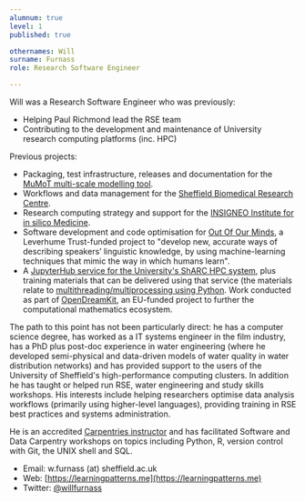 ```yaml
---
alumnum: true
level: 1
published: true

othernames: Will
surname: Furnass
role: Research Software Engineer

---
```

Will was a Research Software Engineer who was previously:

  - Helping Paul Richmond lead the RSE team
  - Contributing to the development and maintenance of University research computing platforms (inc. HPC)

Previous projects:

  - Packaging, test infrastructure, releases and documentation for the [MuMoT multi-scale modelling tool](https://mumot.readthedocs.io/en/stable/).
  - Workflows and data management for the [Sheffield Biomedical Research Centre](http://sheffieldbrc.nihr.ac.uk/).
  - Research computing strategy and support for the [INSIGNEO Institute for in silico Medicine](https://insigneo.org/).
  - Software development and code optimisation for [Out Of Our Minds](http://outofourminds.shef.ac.uk/),
    a Leverhume Trust-funded project to "develop new, accurate ways of describing speakers’ linguistic knowledge, by
    using machine-learning techniques that mimic the way in which humans learn".
  - A [JupyterHub service for the University's ShARC HPC system](https://docs.hpc.shef.ac.uk/en/latest/hpc/jupyterhub.html),
    plus training materials that can be delivered using that service
    (the materials relate to [multithreading/multiprocessing using Python](https://github.com/RSE-Sheffield/hi-perf-ipynb).
    Work conducted as part of [OpenDreamKit](https://opendreamkit.org/),
    an EU-funded project to further the computational mathematics ecosystem.

The path to this point has not been particularly direct:
he has a computer science degree,
has worked as a IT systems engineer in the film industry,
has a PhD plus post-doc experience in water engineering
(where he developed semi-physical and data-driven models of water quality in water distribution networks) and
has provided support to the users of the University of Sheffield's high-performance computing clusters.
In addition he has taught or helped run RSE, water engineering and study skills workshops.
His interests include
helping researchers optimise data analysis workflows (primarily using higher-level languages),
providing training in RSE best practices and
systems administration.

He is an accredited [Carpentries instructor](https://carpentries.org/instructors/) and
has facilitated Software and Data Carpentry workshops on topics
including Python, R, version control with Git, the UNIX shell and SQL.

* Email: w.furnass (at) sheffield.ac.uk
* Web: [https://learningpatterns.me](https://learningpatterns.me)
* Twitter: [@willfurnass](https://twitter.com/willfurnass)

